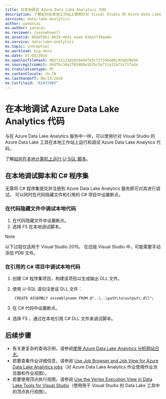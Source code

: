 ```yaml
---
title: 在本地调试 Azure Data Lake Analytics 代码
description: 了解如何在本地工作站上使用针对 Visual Studio 的 Azure Data Lake 工具来调试 U-SQL 作业。
services: data-lake-analytics
author: yanancai
ms.author: yanacai
ms.reviewer: jasonwhowell
ms.assetid: 66dd58b1-0b28-46d1-aaae-43ee2739ae0a
ms.service: data-lake-analytics
ms.topic: conceptual
ms.workload: big-data
ms.date: 07/03/2018
ms.openlocfilehash: 0827311218202de447e5cf27356e00c4da020e94
ms.sourcegitcommit: d4dfbc34a1f03488e1b7bc5e711a11b72c717ada
ms.translationtype: MT
ms.contentlocale: zh-CN
ms.lasthandoff: 06/13/2019
ms.locfileid: "61472985"
---
```

# <a name="debug-azure-data-lake-analytics-code-locally"></a>在本地调试 Azure Data Lake Analytics 代码

与在 Azure Data Lake Analytics 服务中一样，可以使用针对 Visual Studio 的 Azure Data Lake 工具在本地工作站上运行和调试 Azure Data Lake Analytics 代码。

了解[如何在本地计算机上运行 U-SQL 脚本](data-lake-analytics-data-lake-tools-local-run.md)。

## <a name="debug-scripts-and-c-assemblies-locally"></a>在本地调试脚本和 C# 程序集

无需将 C# 程序集提交并注册到 Azure Data Lake Analytics 服务即可对其进行调试。 可以同时在代码隐藏文件和引用的 C# 项目中设置断点。

### <a name="debug-local-code-in-a-code-behind-file"></a>在代码隐藏文件中调试本地代码

1. 在代码隐藏文件中设置断点。
2. 选择 F5  在本地调试脚本。

> [!NOTE]
   > 以下过程仅适用于 Visual Studio 2015。 在旧版 Visual Studio 中，可能需要手动添加 PDB  文件。  
   >
   >

### <a name="debug-local-code-in-a-referenced-c-project"></a>在引用的 C# 项目中调试本地代码

1. 创建 C# 程序集项目，构建该项目以生成输出 DLL  文件。
2. 使用 U-SQL 语句注册该 DLL  文件：

        CREATE ASSEMBLY assemblyname FROM @"..\..\path\to\output\.dll";
        
3. 在 C# 代码中设置断点。
4. 选择 F5  ，通过在本地引用 C# DLL  文件来调试脚本。


## <a name="next-steps"></a>后续步骤

- 有关更复杂的查询示例，请参阅[使用 Azure Data Lake Analytics 分析网站日志](data-lake-analytics-analyze-weblogs.md)。
- 若要查看作业详细信息，请参阅 [Use Job Browser and Job View for Azure Data Lake Analytics jobs](data-lake-analytics-data-lake-tools-view-jobs.md)（对 Azure Data Lake Analytics 作业使用作业浏览器和作业视图）。
- 若要使用顶点执行视图，请参阅 [Use the Vertex Execution View in Data Lake Tools for Visual Studio](data-lake-analytics-data-lake-tools-use-vertex-execution-view.md)（使用用于 Visual Studio 的 Data Lake 工具中的顶点执行视图）。
